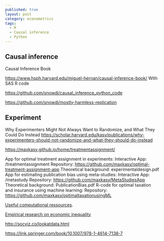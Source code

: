 ```yaml
---
published: true
layout: post
category: econometrics
tags:
  - R
  - Causal inference
  - Python
---
```

## Causal inference

Causal Inference Book

https://www.hsph.harvard.edu/miguel-hernan/causal-inference-book/
With SAS R code

https://github.com/snowdj/causal_inference_python_code

https://github.com/snowdj/mostly-harmless-replication



## Experiment

Why Experimenters Might Not Always Want to Randomize, and What They Could Do Instead
https://scholar.harvard.edu/kasy/publications/why-experimenters-should-not-randomize-and-what-they-should-do-instead


https://maxkasy.github.io/home/treatmentassignment/

App for optimal treatment assignment in experiments:
Interactive App: /treatmentassignment
Repository: https://github.com/maxkasy/optimal-treatment-assignment-app
Theoretical background: experimentaldesign.pdf
App for estimating publication bias using meta-studies:
Interactive App: /metastudy
Repository: https://github.com/maxkasy/MetaStudiesApp
Theoretical background: PublicationBias.pdf
R-code for optimal taxation and insurance using machine learning:
Repository: https://github.com/maxkasy/optimaltaxationusingML


[Useful computational ressources](https://maxkasy.github.io/home/computationlinks/). 


[Empirical research on economic inequality](http://inequalityresearch.net/)



http://socviz.co/lookatdata.html


https://link.springer.com/book/10.1007/978-1-4614-7138-7
